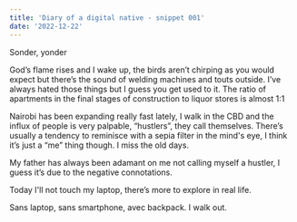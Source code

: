 ```yaml
---
title: 'Diary of a digital native - snippet 001'
date: '2022-12-22'
---
```


Sonder, yonder
 
God’s flame rises and I wake up, the birds aren’t chirping as you would expect but there’s the sound of welding machines and touts outside. I’ve always hated those things but I guess you get used to it. The ratio of apartments in the final stages of construction to liquor stores is almost 1:1
 
Nairobi has been expanding really fast lately, I walk in the CBD and the influx of people is very palpable, “hustlers”, they call themselves. There’s usually a tendency to reminisce with a sepia filter in the mind's eye, I think it’s just a “me” thing though. I miss the old days.
 
My father has always been adamant on me not calling myself a hustler, I guess it’s due to the negative connotations.
 
Today I'll not touch my laptop, there’s more to explore in real life. 
 
Sans laptop, sans smartphone, avec backpack. I walk out.
